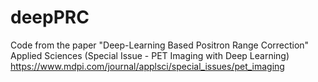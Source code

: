 # deepPRC

Code from the paper "Deep-Learning Based Positron Range Correction" Applied Sciences (Special Issue - PET Imaging with Deep Learning) https://www.mdpi.com/journal/applsci/special_issues/pet_imaging
